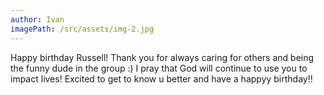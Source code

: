 ```yaml
---
author: Ivan
imagePath: /src/assets/img-2.jpg
---
```


Happy birthday Russell! Thank you for always caring for others and being the funny dude in the group :) I pray that God will continue to use you to impact lives! Excited to get to know u better and have a happyy birthday!!
